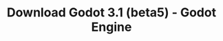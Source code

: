 ---
# Generated by /tools/generators/src/download_archive_generator !!! do not edit by hand !!!
title: 'Download Godot 3.1 (beta5) - Godot Engine'
type: 'download/archive'
name: '3.1'
flavor: 'beta5'
release_date: '2019-02-17T03:00:00-00:00'
release_notes: 'article/dev-snapshot-godot-3-1-beta-5/'
primaryPlatforms:
  - 'android.apk'
  - 'macos.universal'
  - 'windows.64'
  - 'linux_server.headless.64'
  - 'web'
  - 'templates'
links:
  android.apk:
    name: 'android.apk'
    title: 'Android'
    caption: 'Universal APK (ARM64 + ARMv7 + x86_64 + x86)'
    tags:
      - 'APK download'
      - 'ARM64/v7'
      - 'x86 (64 & 32 bit)'
    hosts:
      github_builds:
        regular: 'https://github.com/godotengine/godot-builds/releases/download/3.1-beta5/Godot_v3.1-beta5_android_editor.apk'
        mono: '#'
      github:
        regular: 'https://github.com/godotengine/godot/releases/download/3.1-beta5/Godot_v3.1-beta5_android_editor.apk'
        mono: '#'
  macos.universal:
    name: 'macos.universal'
    title: 'macOS'
    caption: 'Universal (x86_64 + Apple Silicon)'
    tags:
      - 'Intel/Apple Silicon'
      - '64 bit'
    hosts:
      github_builds:
        regular: 'https://github.com/godotengine/godot-builds/releases/download/3.1-beta5/Godot_v3.1-beta5_osx.universal.zip'
        mono: 'https://github.com/godotengine/godot-builds/releases/download/3.1-beta5/Godot_v3.1-beta5_mono_osx.universal.zip'
      github:
        regular: 'https://github.com/godotengine/godot/releases/download/3.1-beta5/Godot_v3.1-beta5_osx.universal.zip'
        mono: 'https://github.com/godotengine/godot/releases/download/3.1-beta5/Godot_v3.1-beta5_mono_osx.universal.zip'
  windows.64:
    name: 'windows.64'
    title: 'Windows'
    caption: 'Standard (x86_64)'
    tags:
      - '64 bit'
    hosts:
      github_builds:
        regular: 'https://github.com/godotengine/godot-builds/releases/download/3.1-beta5/Godot_v3.1-beta5_win64.exe.zip'
        mono: 'https://github.com/godotengine/godot-builds/releases/download/3.1-beta5/Godot_v3.1-beta5_mono_win64.zip'
      github:
        regular: 'https://github.com/godotengine/godot/releases/download/3.1-beta5/Godot_v3.1-beta5_win64.exe.zip'
        mono: 'https://github.com/godotengine/godot/releases/download/3.1-beta5/Godot_v3.1-beta5_mono_win64.zip'
  linux_server.headless.64:
    name: 'linux_server.headless.64'
    title: 'Linux Server'
    caption: 'Headless (x86_64)'
    tags:
      - '64 bit'
      - 'Headless'
    hosts:
      github_builds:
        regular: 'https://github.com/godotengine/godot-builds/releases/download/3.1-beta5/Godot_v3.1-beta5_linux_headless.64.zip'
        mono: 'https://github.com/godotengine/godot-builds/releases/download/3.1-beta5/Godot_v3.1-beta5_mono_linux_headless_64.zip'
      github:
        regular: 'https://github.com/godotengine/godot/releases/download/3.1-beta5/Godot_v3.1-beta5_linux_headless.64.zip'
        mono: 'https://github.com/godotengine/godot/releases/download/3.1-beta5/Godot_v3.1-beta5_mono_linux_headless_64.zip'
  web:
    name: 'web'
    title: 'Web editor'
    caption: ''
    tags:
      - 'Self-hosted'
      - 'Cross-platform'
    hosts:
      github_builds:
        regular: 'https://github.com/godotengine/godot-builds/releases/download/3.1-beta5/Godot_v3.1-beta5_web_editor.zip'
        mono: '#'
      github:
        regular: 'https://github.com/godotengine/godot/releases/download/3.1-beta5/Godot_v3.1-beta5_web_editor.zip'
        mono: '#'
  linux.64:
    name: 'linux.64'
    title: 'Linux'
    caption: 'Standard (x86_64)'
    tags:
      - '64 bit'
    hosts:
      github_builds:
        regular: 'https://github.com/godotengine/godot-builds/releases/download/3.1-beta5/Godot_v3.1-beta5_x11.64.zip'
        mono: 'https://github.com/godotengine/godot-builds/releases/download/3.1-beta5/Godot_v3.1-beta5_mono_x11_64.zip'
      github:
        regular: 'https://github.com/godotengine/godot/releases/download/3.1-beta5/Godot_v3.1-beta5_x11.64.zip'
        mono: 'https://github.com/godotengine/godot/releases/download/3.1-beta5/Godot_v3.1-beta5_mono_x11_64.zip'
  linux.32:
    name: 'linux.32'
    title: 'Linux'
    caption: 'Standard (x86)'
    tags:
      - '32 bit'
    hosts:
      github_builds:
        regular: 'https://github.com/godotengine/godot-builds/releases/download/3.1-beta5/Godot_v3.1-beta5_x11.32.zip'
        mono: 'https://github.com/godotengine/godot-builds/releases/download/3.1-beta5/Godot_v3.1-beta5_mono_x11_32.zip'
      github:
        regular: 'https://github.com/godotengine/godot/releases/download/3.1-beta5/Godot_v3.1-beta5_x11.32.zip'
        mono: 'https://github.com/godotengine/godot/releases/download/3.1-beta5/Godot_v3.1-beta5_mono_x11_32.zip'
  windows.32:
    name: 'windows.32'
    title: 'Windows'
    caption: 'Standard (x86)'
    tags:
      - '32 bit'
    hosts:
      github_builds:
        regular: 'https://github.com/godotengine/godot-builds/releases/download/3.1-beta5/Godot_v3.1-beta5_win32.exe.zip'
        mono: 'https://github.com/godotengine/godot-builds/releases/download/3.1-beta5/Godot_v3.1-beta5_mono_win32.zip'
      github:
        regular: 'https://github.com/godotengine/godot/releases/download/3.1-beta5/Godot_v3.1-beta5_win32.exe.zip'
        mono: 'https://github.com/godotengine/godot/releases/download/3.1-beta5/Godot_v3.1-beta5_mono_win32.zip'
  linux_server.64:
    name: 'linux_server.64'
    title: 'Linux Server'
    caption: 'Standard (x86_64)'
    tags:
      - '64 bit'
    hosts:
      github_builds:
        regular: 'https://github.com/godotengine/godot-builds/releases/download/3.1-beta5/Godot_v3.1-beta5_linux_server.64.zip'
        mono: 'https://github.com/godotengine/godot-builds/releases/download/3.1-beta5/Godot_v3.1-beta5_mono_linux_server_64.zip'
      github:
        regular: 'https://github.com/godotengine/godot/releases/download/3.1-beta5/Godot_v3.1-beta5_linux_server.64.zip'
        mono: 'https://github.com/godotengine/godot/releases/download/3.1-beta5/Godot_v3.1-beta5_mono_linux_server_64.zip'
  aar_library:
    name: 'aar_library'
    title: 'AAR library'
    caption: ''
    tags:
      - 'Android plugins'
      - 'Java'
      - 'Kotlin'
    hosts:
      github_builds:
        regular: 'https://github.com/godotengine/godot-builds/releases/download/3.1-beta5/godot-lib.3.1.beta5.release.aar'
        mono: 'https://github.com/godotengine/godot-builds/releases/download/3.1-beta5/godot-lib.3.1.beta5.mono.release.aar'
      github:
        regular: 'https://github.com/godotengine/godot/releases/download/3.1-beta5/godot-lib.3.1.beta5.release.aar'
        mono: 'https://github.com/godotengine/godot/releases/download/3.1-beta5/godot-lib.3.1.beta5.mono.release.aar'
  templates:
    name: 'templates'
    title: 'Export templates'
    caption: ''
    tags:
      - 'Used to export your games to all supported platforms'
    hosts:
      github_builds:
        regular: 'https://github.com/godotengine/godot-builds/releases/download/3.1-beta5/Godot_v3.1-beta5_export_templates.tpz'
        mono: 'https://github.com/godotengine/godot-builds/releases/download/3.1-beta5/Godot_v3.1-beta5_mono_export_templates.tpz'
      github:
        regular: 'https://github.com/godotengine/godot/releases/download/3.1-beta5/Godot_v3.1-beta5_export_templates.tpz'
        mono: 'https://github.com/godotengine/godot/releases/download/3.1-beta5/Godot_v3.1-beta5_mono_export_templates.tpz'
---